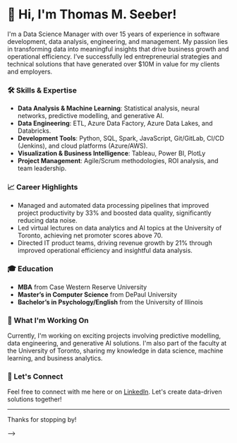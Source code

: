 # 👋 Hi, I'm Thomas M. Seeber!

I'm a Data Science Manager with over 15 years of experience in software development, data analysis, engineering, and management. My passion lies in transforming data into meaningful insights that drive business growth and operational efficiency. I’ve successfully led entrepreneurial strategies and technical solutions that have generated over $10M in value for my clients and employers.

### 🛠 Skills & Expertise
- **Data Analysis & Machine Learning**: Statistical analysis, neural networks, predictive modelling, and generative AI.
- **Data Engineering**: ETL, Azure Data Factory, Azure Data Lakes, and Databricks.
- **Development Tools**: Python, SQL, Spark, JavaScript, Git/GitLab, CI/CD (Jenkins), and cloud platforms (Azure/AWS).
- **Visualization & Business Intelligence**: Tableau, Power BI, PlotLy
- **Project Management**: Agile/Scrum methodologies, ROI analysis, and team leadership.

### 📈 Career Highlights
- Managed and automated data processing pipelines that improved project productivity by 33% and boosted data quality, significantly reducing data noise.
- Led virtual lectures on data analytics and AI topics at the University of Toronto, achieving net promoter scores above 70.
- Directed IT product teams, driving revenue growth by 21% through improved operational efficiency and insightful data analysis.

### 🎓 Education
- **MBA** from Case Western Reserve University
- **Master’s in Computer Science** from DePaul University
- **Bachelor’s in Psychology/English** from the University of Illinois

### 🌱 What I'm Working On
Currently, I'm working on exciting projects involving predictive modelling, data engineering, and generative AI solutions. I'm also part of the faculty at the University of Toronto, sharing my knowledge in data science, machine learning, and business analytics.

### 🤝 Let's Connect
Feel free to connect with me here or on [LinkedIn](https://linkedin.com/in/thomasseeber). Let's create data-driven solutions together!

---

Thanks for stopping by!

-->
